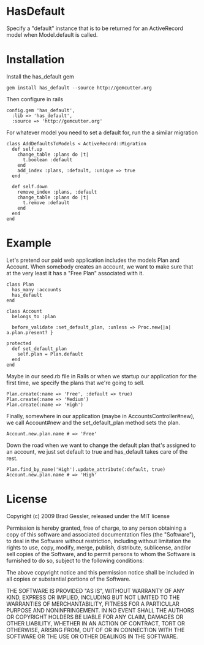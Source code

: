 # HasDefault

Specify a "default" instance that is to be returned for an ActiveRecord model when Model.default is called.

# Installation

Install the has_default gem

    gem install has_default --source http://gemcutter.org
    
Then configure in rails

    config.gem 'has_default',
      :lib => 'has_default',
      :source => 'http://gemcutter.org'

For whatever model you need to set a default for, run the a similar migration

    class AddDefaultsToModels < ActiveRecord::Migration
      def self.up
        change_table :plans do |t|
          t.boolean :default
        end
        add_index :plans, :default, :unique => true
      end

      def self.down
        remove_index :plans, :default
        change_table :plans do |t|
          t.remove :default
        end
      end
    end
    
# Example

Let's pretend our paid web application includes the models Plan and Account. When somebody creates an account, we want to make sure that at the very least it has a "Free Plan" associated with it.

    class Plan
      has_many :accounts
      has_default
    end

    class Account
      belongs_to :plan
  
      before_validate :set_default_plan, :unless => Proc.new{|a| a.plan.present? }
  
    protected
      def set_default_plan
        self.plan = Plan.default
      end
    end

Maybe in our seed.rb file in Rails or when we startup our application for the first time, we specify the plans that we're going to sell.

    Plan.create(:name => 'Free', :default => true)
    Plan.create(:name => 'Medium')
    Plan.create(:name => 'High')

Finally, somewhere in our application (maybe in AccountsController#new), we call Account#new and the set_default_plan method sets the plan.

    Account.new.plan.name # => 'Free'

Down the road when we want to change the default plan that's assigned to an account, we just set default to true and has_default takes care of the rest.

    Plan.find_by_name('High').update_attribute(:default, true)
    Account.new.plan.name # => 'High'

# License

Copyright (c) 2009 Brad Gessler, released under the MIT license

Permission is hereby granted, free of charge, to any person obtaining a copy
of this software and associated documentation files (the "Software"), to deal
in the Software without restriction, including without limitation the rights
to use, copy, modify, merge, publish, distribute, sublicense, and/or sell
copies of the Software, and to permit persons to whom the Software is
furnished to do so, subject to the following conditions:

The above copyright notice and this permission notice shall be included in
all copies or substantial portions of the Software.

THE SOFTWARE IS PROVIDED "AS IS", WITHOUT WARRANTY OF ANY KIND, EXPRESS OR
IMPLIED, INCLUDING BUT NOT LIMITED TO THE WARRANTIES OF MERCHANTABILITY,
FITNESS FOR A PARTICULAR PURPOSE AND NONINFRINGEMENT. IN NO EVENT SHALL THE
AUTHORS OR COPYRIGHT HOLDERS BE LIABLE FOR ANY CLAIM, DAMAGES OR OTHER
LIABILITY, WHETHER IN AN ACTION OF CONTRACT, TORT OR OTHERWISE, ARISING FROM,
OUT OF OR IN CONNECTION WITH THE SOFTWARE OR THE USE OR OTHER DEALINGS IN
THE SOFTWARE.
